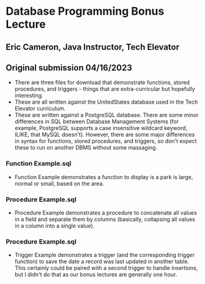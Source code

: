 # Database Programming Bonus Lecture

## Eric Cameron, Java Instructor, Tech Elevator
## Original submission 04/16/2023


- There are three files for download that demonstrate functions, stored procedures, and triggers - things that are extra-curricular but hopefully interesting.
- These are all written against the UnitedStates database used in the Tech Elevator curriculum.
- These are written against a PostgreSQL database. There are some minor differences in SQL between Database Management Systems (for example, PostgreSQL supports a case insensitive wildcard keyword, ILIKE, that MySQL doesn't). However, there are some major differences in syntax for functions, stored procedures, and triggers, so don't expect these to run on another DBMS without some massaging. 

### Function Example.sql
- Function Example demonstrates a function to display is a park is large, normal or small, based on the area.

### Procedure Example.sql
- Procedure Example demonstrates a procedure to concatenate all values in a field and separate them by columns (basically, collapsing all values in a column into a single value).

### Procedure Example.sql
- Trigger Example demonstrates a trigger (and the corresponding trigger function) to save the date a record was last updated in another table. This certainly could be paired with a second trigger to handle insertions, but I didn't do that as our bonus lectures are generally one hour.